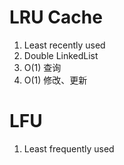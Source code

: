 # LRU Cache

1. Least recently used
2. Double LinkedList
3. O(1) 查询
4. O(1) 修改、更新

# LFU

1. Least frequently used
